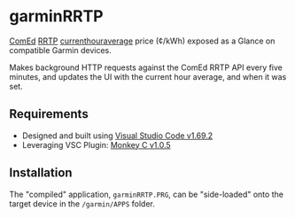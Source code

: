 # garminRRTP

[ComEd](https://www.comed.com) [RRTP](https://hourlypricing.comed.com/live-prices/) [currenthouraverage](https://hourlypricing.comed.com/api?type=currenthouraverage) price (¢/kWh) exposed as a Glance on compatible Garmin devices.

Makes background HTTP requests against the ComEd RRTP API every five minutes, and updates the UI with the current hour average, and when it was set.

## Requirements
* Designed and built using [Visual Studio Code v1.69.2](https://code.visualstudio.com/)
* Leveraging VSC Plugin: [Monkey C v1.0.5](https://marketplace.visualstudio.com/items?itemName=garmin.monkey-c)

## Installation
The "compiled" application, `garminRRTP.PRG`, can be "side-loaded" onto the target device in the `/garmin/APPS` folder.
